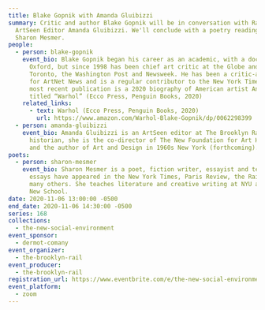 ```yaml
---
title: Blake Gopnik with Amanda Gluibizzi
summary: Critic and author Blake Gopnik will be in conversation with Rail
  ArtSeen Editor Amanda Gluibizzi. We'll conclude with a poetry reading from
  Sharon Mesmer.
people:
  - person: blake-gopnik
    event_bio: Blake Gopnik began his career as an academic, with a doctorate from
      Oxford, but since 1998 has been chief art critic at the Globe and Mail in
      Toronto, the Washington Post and Newsweek. He has been a critic-at-large
      for ArtNet News and is a regular contributor to the New York Times. His
      most recent publication is a 2020 biography of American artist Andy Warhol
      titled “Warhol” (Ecco Press, Penguin Books, 2020)
    related_links:
      - text: Warhol (Ecco Press, Penguin Books, 2020)
        url: https://www.amazon.com/Warhol-Blake-Gopnik/dp/0062298399
  - person: amanda-gluibizzi
    event_bio: Amanda Gluibizzi is an ArtSeen editor at The Brooklyn Rail. An art
      historian, she is the co-director of The New Foundation for Art History
      and the author of Art and Design in 1960s New York (forthcoming).
poets:
  - person: sharon-mesmer
    event_bio: Sharon Mesmer is a poet, fiction writer, essayist and teacher. Her
      essays have appeared in the New York Times, Paris Review, the Rail, and
      many others. She teaches literature and creative writing at NYU and the
      New School.
date: 2020-11-06 13:00:00 -0500
end_date: 2020-11-06 14:30:00 -0500
series: 168
collections:
  - the-new-social-environment
event_sponsor:
  - dermot-comany
event_organizer:
  - the-brooklyn-rail
event_producer:
  - the-brooklyn-rail
registration_url: https://www.eventbrite.com/e/the-new-social-environment-168-blake-gopnik-tickets-127235319265
event_platform:
  - zoom
---
```

